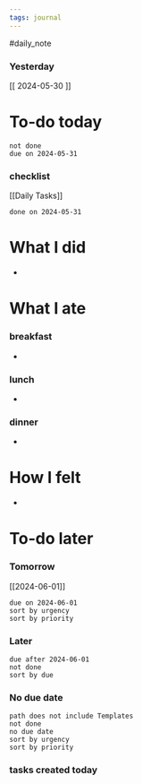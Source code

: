 ```yaml
---
tags: journal
---
```

#daily_note
### Yesterday
[[ 2024-05-30 ]]
# To-do today

 ```tasks
 not done
 due on 2024-05-31
 ```

### checklist

[[Daily Tasks]]

 ```tasks
 done on 2024-05-31
 ```

# What I did

- 

# What I ate

### breakfast
- 

### lunch
- 

### dinner
- 

# How I felt

- 

# To-do later

### Tomorrow 
[[2024-06-01]]
 ```tasks
 due on 2024-06-01
 sort by urgency
 sort by priority
 ```

### Later

 ```tasks
 due after 2024-06-01
 not done
 sort by due
 ```

### No due date

 ```tasks
 path does not include Templates
 not done
 no due date
 sort by urgency
 sort by priority
 ```

### tasks created today


